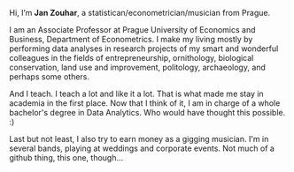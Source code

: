 Hi, I’m __Jan Zouhar__, a statistican/econometrician/musician from Prague.

I am an Associate Professor at Prague University of Economics and Business, Department of Econometrics. 
I make my living mostly by performing data analyses in research projects of my smart and wonderful colleagues 
in the fields of entrepreneurship, ornithology, biological conservation, land use and improvement, 
politology, archaeology, and perhaps some others.

And I teach. I teach a lot and like it a lot. That is what made me stay in academia in the first place. 
Now that I think of it, I am in charge of a whole bachelor's degree in Data Analytics. Who would have thought this possible. :)

Last but not least, I also try to earn money as a gigging musician. 
I'm in several bands, playing at weddings and corporate events. 
Not much of a github thing, this one, though...

<!---
zouharj/zouharj is a ✨ special ✨ repository because its `README.md` (this file) appears on your GitHub profile.
You can click the Preview link to take a look at your changes.
--->
